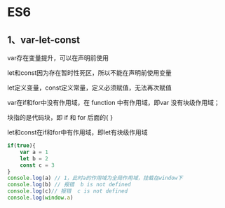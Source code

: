 # ES6
## 1、var-let-const

var存在变量提升，可以在声明前使用

let和const因为存在暂时性死区，所以不能在声明前使用变量

let定义变量，const定义常量，定义必须赋值，无法再次赋值

var在if和for中没有作用域，在 function 中有作用域，即var 没有块级作用域；


块指的是代码块，即 if 和 for 后面的{ }


let和const在if和for中有作用域，即let有块级作用域

```JavaScript
if(true){
    var a = 1
    let b = 2
    const c = 3
}
console.log(a) // 1，此时a的作用域为全局作用域，挂载在window下
console.log(b) // 报错  b is not defined
console.log(c)// 报错  c is not defined
console.log(window.a)

```